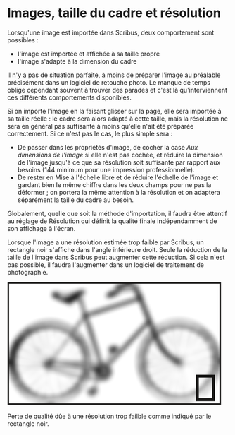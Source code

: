 # Images, taille du cadre et résolution

Lorsqu'une image est importée dans Scribus, deux comportement sont possibles :

- l'image est importée et affichée à sa taille propre
- l'image s'adapte à la dimension du cadre

Il n'y a pas de situation parfaite, à moins de préparer l'image au préalable précisément dans un logiciel de retouche photo. Le manque de temps oblige cependant souvent à trouver des parades et c'est là qu'interviennent ces différents comportements disponibles.

Si on importe l'image en la faisant glisser sur la page, elle sera importée à sa taille réelle : le cadre sera alors adapté à cette taille, mais la résolution ne sera en général pas suffisante à moins qu'elle n'ait été préparée correctement. Si ce n'est pas le cas, le plus simple sera :

- De passer dans les propriétés d'image, de cocher la case _Aux dimensions de l'image_ si elle n'est pas cochée, et réduire la dimension de l'image jusqu'à ce que sa résolution soit suffisante par rapport aux besoins (144 minimum pour une impression professionnelle).
- De rester en Mise à l'échelle libre et de réduire l'échelle de l'image et gardant bien le même chiffre dans les deux champs pour ne pas la déformer ; on portera la même attention à la résolution et on adaptera séparément la taille du cadre au besoin.

Globalement, quelle que soit la méthode d'importation, il faudra être attentif au réglage de Résolution qui définit la qualité finale indépendamment de son affichage à l'écran.

Lorsque l'image a une résolution estimée trop faible par Scribus, un rectangle noir s'affiche dans l'angle inférieure droit. Seule la réduction de la taille de l'image dans Scribus peut augmenter cette réduction. Si cela n'est pas possible, il faudra l'augmenter dans un logiciel de traitement de photographie.

![](image-frame-resolution/bike-low-resolution.png)

Perte de qualité dûe à une résolution trop failble comme indiqué par le rectangle noir.

